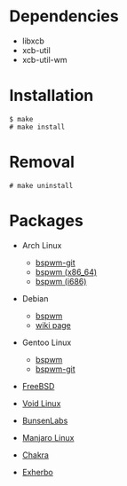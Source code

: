 # Dependencies

- libxcb
- xcb-util
- xcb-util-wm

# Installation

	$ make
	# make install

# Removal

	# make uninstall

# Packages

- Arch Linux
	- [bspwm-git](https://aur.archlinux.org/packages/bspwm-git)
	- [bspwm (x86_64)](https://www.archlinux.org/packages/community/x86_64/bspwm)
	- [bspwm (i686)](https://www.archlinux.org/packages/community/i686/bspwm)

- Debian
	- [bspwm](https://tracker.debian.org/pkg/bspwm)
	- [wiki page](https://wiki.debian.org/bspwm)

- Gentoo Linux
	- [bspwm](https://packages.gentoo.org/packages/x11-wm/bspwm)
	- [bspwm-git](https://github.com/milomouse/ebuilds)

- [FreeBSD](https://www.freshports.org/x11-wm/bspwm)

- [Void Linux](https://github.com/voidlinux/documentation/wiki/bspwm)

- [BunsenLabs](https://forums.bunsenlabs.org/viewtopic.php?id=567)

- [Manjaro Linux](https://forum.manjaro.org/index.php?topic=16994.0)

- [Chakra](https://chakraos.org/ccr/packages.php?ID=6537)

- [Exherbo](http://git.exherbo.org/summer/packages/x11-wm/bspwm)
